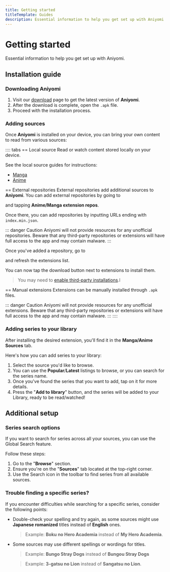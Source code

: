 ```yaml
---
title: Getting started
titleTemplate: Guides
description: Essential information to help you get set up with Aniyomi.
---
```


<script setup lang="ts">
import { data as release } from "@theme/data/release.data"
</script>

# Getting started

Essential information to help you get set up with Aniyomi.

## Installation guide

### Downloading Aniyomi

1. Visit our [download](/download/) page to get the latest version of **Aniyomi**.
2. After the download is complete, open the `.apk` file.
3. Proceed with the installation process.

### Adding sources

Once **Aniyomi** is installed on your device, you can bring your own content to read from various sources:

:::: tabs
== Local source
Read or watch content stored locally on your device.

See the local source guides for instructions:
- [Manga](/docs/guides/local-manga-source/)
- [Anime](/docs/guides/local-anime-source/)

== External repositories
External repositories add additional sources to **Aniyomi**. You can add external repositories by going to <nav to="browse"> and tapping **Anime/Manga extension repos**.

Once there, you can add repositories by inputting URLs ending with `index.min.json`.

::: danger Caution
Aniyomi will not provide resources for any unofficial repositories. Beware that any third-party repositories or extensions will have full access to the app and may contain malware.
:::

Once you've added a repository, go to <nav to="extensions"> and refresh the extensions list.

You can now tap the download button next to extensions to install them.

> You may need to [enable third-party installations](/docs/faq/browse/extensions#enabling-third-party-installations).I

== Manual extensions
Extensions can be manually installed through `.apk` files.

::: danger Caution
Aniyomi will not provide resources for any unofficial extensions. Beware that any third-party repositories or extensions will have full access to the app and may contain malware.
:::
::::

### Adding series to your library

After installing the desired extension, you'll find it in the **Manga/Anime Sources** tab.

Here's how you can add series to your library:

1. Select the source you'd like to browse.
2. You can use the **Popular**/**Latest** listings to browse, or you can search for the series name.
3. Once you've found the series that you want to add, tap on it for more details.
4. Press the "**Add to library**" button, and the series will be added to your Library, ready to be read/watched!

## Additional setup

### Series search options

If you want to search for series across all your sources, you can use the Global Search feature.

Follow these steps:

1. Go to the "**Browse**" section.
2. Ensure you're on the "**Sources**" tab located at the top-right corner.
3. Use the Search icon in the toolbar to find series from all available sources.

### Trouble finding a specific series?

If you encounter difficulties while searching for a specific series, consider the following points:

<!-- markdownlint-disable MD004 -->
* Double-check your spelling and try again, as some sources might use **Japanese romanized** titles instead of **English** ones.
  > Example: **Boku no Hero Academia** instead of **My Hero Academia**.

* Some sources may use different spellings or wordings for titles.
  > Example: **Bungo Stray Dogs** instead of **Bungou Stray Dogs**

  > Example: **3-gatsu no Lion** instead of **Sangatsu no Lion**.
<!-- markdownlint-enable MD004 -->

